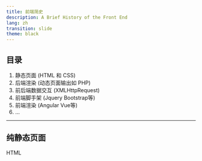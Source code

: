 ```yaml
---
title: 前端简史
description: A Brief History of the Front End
lang: zh
transition: slide
theme: black
---
```


## 目录

1. 静态页面 (HTML 和 CSS)
2. 后端渲染 (动态页面输出如 PHP)
3. 前后端数据交互 (XMLHttpRequest)
4. 前端脚手架 (Jquery Bootstrap等)
5. 前端渲染 (Angular Vue等)
6. ...

---

## 纯静态页面
HTML 